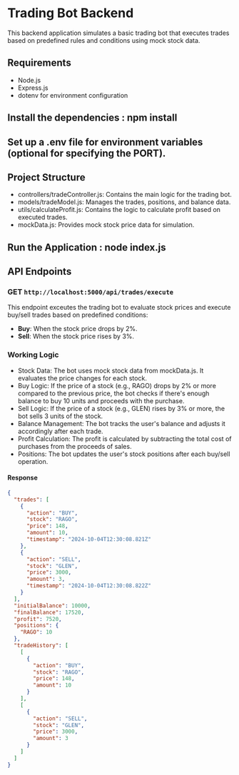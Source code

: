 # Trading Bot Backend

This backend application simulates a basic trading bot that executes trades based on predefined rules and conditions using mock stock data.

## Requirements

- Node.js
- Express.js
- dotenv for environment configuration

## Install the dependencies : npm install

## Set up a .env file for environment variables (optional for specifying the PORT).

## Project Structure

- controllers/tradeController.js: Contains the main logic for the trading bot.
- models/tradeModel.js: Manages the trades, positions, and balance data.
- utils/calculateProfit.js: Contains the logic to calculate profit based on executed trades.
- mockData.js: Provides mock stock price data for simulation.

## Run the Application : node index.js

## API Endpoints

### GET `http://localhost:5000/api/trades/execute`

This endpoint exceutes the trading bot to evaluate stock prices and execute buy/sell trades based on predefined conditions:

- **Buy**: When the stock price drops by 2%.
- **Sell**: When the stock price rises by 3%.

### Working Logic

- Stock Data: The bot uses mock stock data from mockData.js. It evaluates the price changes for each stock.
- Buy Logic: If the price of a stock (e.g., RAGO) drops by 2% or more compared to the previous price, the bot checks if   there's enough balance to buy 10 units and proceeds with the purchase.
- Sell Logic: If the price of a stock (e.g., GLEN) rises by 3% or more, the bot sells 3 units of the stock.
- Balance Management: The bot tracks the user's balance and adjusts it accordingly after each trade.
- Profit Calculation: The profit is calculated by subtracting the total cost of purchases from the proceeds of sales.
- Positions: The bot updates the user's stock positions after each buy/sell operation.

#### Response
```json
{
  "trades": [
    {
      "action": "BUY",
      "stock": "RAGO",
      "price": 148,
      "amount": 10,
      "timestamp": "2024-10-04T12:30:08.821Z"
    },
    {
      "action": "SELL",
      "stock": "GLEN",
      "price": 3000,
      "amount": 3,
      "timestamp": "2024-10-04T12:30:08.822Z"
    }
  ],
  "initialBalance": 10000,
  "finalBalance": 17520,
  "profit": 7520,
  "positions": {
    "RAGO": 10
  },
  "tradeHistory": [
    [
      {
        "action": "BUY",
        "stock": "RAGO",
        "price": 148,
        "amount": 10
      }
    ],
    [
      {
        "action": "SELL",
        "stock": "GLEN",
        "price": 3000,
        "amount": 3
      }
    ]
  ]
}